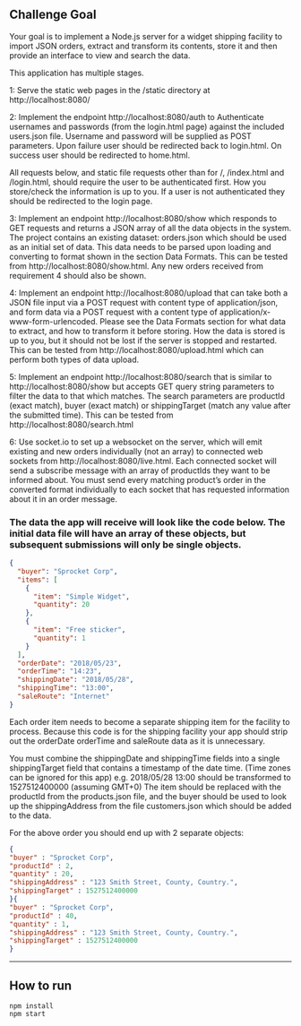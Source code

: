 ## Challenge Goal

Your goal is to implement a Node.js server for a widget shipping facility to import JSON orders, extract and transform its contents, store it and then provide an interface to view and search the data.

This application has multiple stages.

1: Serve the static web pages in the /static directory at http://localhost:8080/

2: Implement the endpoint http://localhost:8080/auth to Authenticate usernames and passwords (from the login.html page) against the included users.json file. Username and password will be supplied as POST parameters. Upon failure user should be redirected back to login.html. On success user should be redirected to home.html.

All requests below, and static file requests other than for /, /index.html and /login.html, should require the user to be authenticated first. How you store/check the information is up to you. If a user is not authenticated they should be redirected to the login page.

3: Implement an endpoint http://localhost:8080/show which responds to GET requests and returns a JSON array of all the data objects in the system. The project contains an existing dataset: orders.json which should be used as an initial set of data. This data needs to be parsed upon loading and converting to format shown in the section Data Formats. This can be tested from http://localhost:8080/show.html. Any new orders received from requirement 4 should also be shown.

4: Implement an endpoint http://localhost:8080/upload that can take both a JSON file input via a POST request with content type of application/json, and form data via a POST request with a content type of application/x-www-form-urlencoded. Please see the Data Formats section for what data to extract, and how to transform it before storing. How the data is stored is up to you, but it should not be lost if the server is stopped and restarted. This can be tested from http://localhost:8080/upload.html which can perform both types of data upload.

5: Implement an endpoint http://localhost:8080/search that is similar to http://localhost:8080/show but accepts GET query string parameters to filter the data to that which matches. The search parameters are productId (exact match), buyer (exact match) or shippingTarget (match any value after the submitted time). This can be tested from http://localhost:8080/search.html

6: Use socket.io to set up a websocket on the server, which will emit existing and new orders individually (not an array) to connected web sockets from http://localhost:8080/live.html. Each connected socket will send a subscribe message with an array of productIds they want to be informed about. You must send every matching product’s order in the converted format individually to each socket that has requested information about it in an order message.

### The data the app will receive will look like the code below. The initial data file will have an array of these objects, but subsequent submissions will only be single objects.

```json
{
  "buyer": "Sprocket Corp",
  "items": [
    {
      "item": "Simple Widget",
      "quantity": 20
    },
    {
      "item": "Free sticker",
      "quantity": 1
    }
  ],
  "orderDate": "2018/05/23",
  "orderTime": "14:23",
  "shippingDate": "2018/05/28",
  "shippingTime": "13:00",
  "saleRoute": "Internet"
}
```

Each order item needs to become a separate shipping item for the facility to process.
Because this code is for the shipping facility your app should strip out the orderDate orderTime and saleRoute data as it is unnecessary.

You must combine the shippingDate and shippingTime fields into a single shippingTarget field that contains a timestamp of the date time. (Time zones can be ignored for this app) e.g. 2018/05/28 13:00 should be transformed to 1527512400000 (assuming GMT+0)
The item should be replaced with the productId from the products.json file, and the buyer should be used to look up the shippingAddress from the file customers.json which should be added to the data.

For the above order you should end up with 2 separate objects:

```json
{
"buyer" : "Sprocket Corp",
"productId" : 2,
"quantity" : 20,
"shippingAddress" : "123 Smith Street, County, Country.",
"shippingTarget" : 1527512400000
}{
"buyer" : "Sprocket Corp",
"productId" : 40,
"quantity" : 1,
"shippingAddress" : "123 Smith Street, County, Country.",
"shippingTarget" : 1527512400000
}
```

---

## How to run

```
npm install
npm start
```
